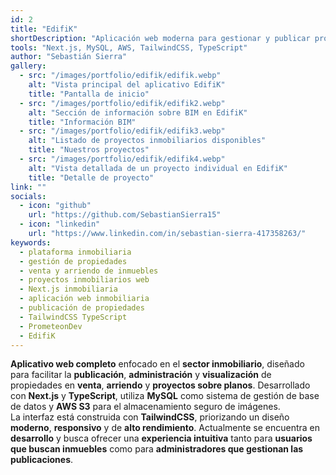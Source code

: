 ```yaml
---
id: 2
title: "EdifiK"
shortDescription: "Aplicación web moderna para gestionar y publicar propiedades en venta, arriendo y proyectos inmobiliarios, con enfoque en diseño y rendimiento."
tools: "Next.js, MySQL, AWS, TailwindCSS, TypeScript"
author: "Sebastián Sierra"
gallery:
  - src: "/images/portfolio/edifik/edifik.webp"
    alt: "Vista principal del aplicativo EdifiK"
    title: "Pantalla de inicio"
  - src: "/images/portfolio/edifik/edifik2.webp"
    alt: "Sección de información sobre BIM en EdifiK"
    title: "Información BIM"
  - src: "/images/portfolio/edifik/edifik3.webp"
    alt: "Listado de proyectos inmobiliarios disponibles"
    title: "Nuestros proyectos"
  - src: "/images/portfolio/edifik/edifik4.webp"
    alt: "Vista detallada de un proyecto individual en EdifiK"
    title: "Detalle de proyecto"
link: ""
socials:
  - icon: "github"
    url: "https://github.com/SebastianSierra15"
  - icon: "linkedin"
    url: "https://www.linkedin.com/in/sebastian-sierra-417358263/"
keywords:
  - plataforma inmobiliaria
  - gestión de propiedades
  - venta y arriendo de inmuebles
  - proyectos inmobiliarios web
  - Next.js inmobiliaria
  - aplicación web inmobiliaria
  - publicación de propiedades
  - TailwindCSS TypeScript
  - PrometeonDev
  - EdifiK
---
```


**Aplicativo web completo** enfocado en el **sector inmobiliario**, diseñado para facilitar la **publicación**, **administración** y **visualización** de propiedades en **venta**, **arriendo** y **proyectos sobre planos**. Desarrollado con **Next.js** y **TypeScript**, utiliza **MySQL** como sistema de gestión de base de datos y **AWS S3** para el almacenamiento seguro de imágenes.  
La interfaz está construida con **TailwindCSS**, priorizando un diseño **moderno**, **responsivo** y de **alto rendimiento**. Actualmente se encuentra en **desarrollo** y busca ofrecer una **experiencia intuitiva** tanto para **usuarios que buscan inmuebles** como para **administradores que gestionan las publicaciones**.
